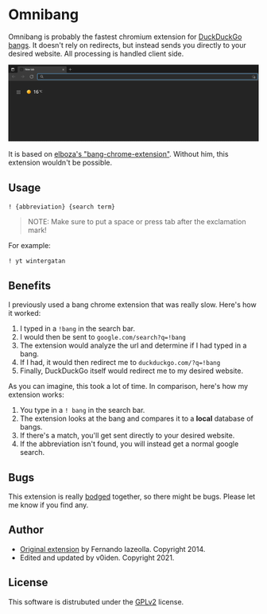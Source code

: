 # Omnibang

Omnibang is probably the fastest chromium extension for [DuckDuckGo bangs](https://duckduckgo.com/bang). It doesn't rely on redirects, but instead sends you directly to your desired website. All processing is handled client side. 

![Demonstration](readme/demonstration.gif)

It is based on [elboza's "bang-chrome-extension"](https://github.com/elboza/bang-chrome-extension). Without him, this extension wouldn't be possible. 

## Usage
```
! {abbreviation} {search term}
```
> NOTE: Make sure to put a space or press tab after the exclamation mark!

For example:
```
! yt wintergatan
```

## Benefits
I previously used a bang chrome extension that was really slow. Here's how it worked:

1) I typed in a `!bang` in the search bar. 
2) I would then be sent to `google.com/search?q=!bang`
3) The extension would analyze the url and determine if I had typed in a bang. 
4) If I had, it would then redirect me to `duckduckgo.com/?q=!bang`
5) Finally, DuckDuckGo itself would redirect me to my desired website. 

As you can imagine, this took a lot of time. In comparison, here's how my extension works:

1) You type in a `! bang` in the search bar.
2) The extension looks at the bang and compares it to a **local** database of bangs. 
3) If there's a match, you'll get sent directly to your desired website. 
4) If the abbreviation isn't found, you will instead get a normal google search. 

## Bugs
This extension is really [bodged](https://youtu.be/lIFE7h3m40U) together, so there might be bugs. Please let me know if you find any. 

## Author

- [Original extension](https://github.com/elboza/bang-chrome-extension) by Fernando Iazeolla. Copyright 2014. 
- Edited and updated by v0iden. Copyright 2021.

## License
This software is distrubuted under the [GPLv2](license.md) license.
